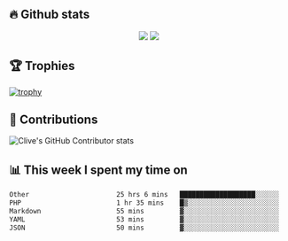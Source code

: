 ## &#128293; Github stats

<!-- GitHub Readme Streak Stats - https://github.com/DenverCoder1/github-readme-streak-stats -->
<p align="center">

<picture>
  <source 
    srcset="https://github-readme-stats.vercel.app/api?username=clivewalkden&count_private=true&show_icons=true&theme=darcula"
    media="(prefers-color-scheme: dark)"
  />
  <source
    srcset="https://github-readme-stats.vercel.app/api?username=clivewalkden&count_private=true&show_icons=true&theme=calm"
    media="(prefers-color-scheme: light), (prefers-color-scheme: no-preference)"
  />
  <img src="https://github-readme-stats.vercel.app/api?username=clivewalkden&count_private=true&show_icons=true&theme=darcula" />
</picture>

<a href="https://git.io/streak-stats" target="_blank">
  <img src="http://github-readme-streak-stats.herokuapp.com?user=clivewalkden&theme=darcula&date_format=j%20M%5B%20Y%5D" />
</a>

</p>

## &#127942; Trophies
[![trophy](https://github-profile-trophy.vercel.app/?username=clivewalkden&theme=onedark)](https://github.com/clivewalkden/github-profile-trophy)

## &#129309; Contributions
![Clive's GitHub Contributor stats](https://github-contributor-stats.vercel.app/api?username=clivewalkden)

## &#128202; This week I spent my time on
<!--START_SECTION:waka-->

```txt
Other                      25 hrs 6 mins   ███████████████████░░░░░░   76.17 %
PHP                        1 hr 35 mins    █▒░░░░░░░░░░░░░░░░░░░░░░░   04.81 %
Markdown                   55 mins         ▓░░░░░░░░░░░░░░░░░░░░░░░░   02.82 %
YAML                       53 mins         ▓░░░░░░░░░░░░░░░░░░░░░░░░   02.72 %
JSON                       50 mins         ▓░░░░░░░░░░░░░░░░░░░░░░░░   02.53 %
```

<!--END_SECTION:waka-->
